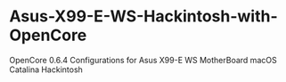 # Asus-X99-E-WS-Hackintosh-with-OpenCore
OpenCore 0.6.4 Configurations for Asus X99-E WS MotherBoard macOS Catalina Hackintosh
